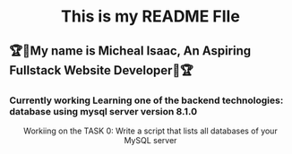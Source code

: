 <center> <h1>This is my README FIle</h1></center>
<h2>🏆🍾My name is Micheal Isaac, An Aspiring Fullstack Website Developer🍾🏆</h2>
<h3>Currently working Learning one of the backend technologies: database using mysql server version 8.1.0</h3>
<center>Workiing on the TASK 0: Write a script that lists all databases of your MySQL server</center>
